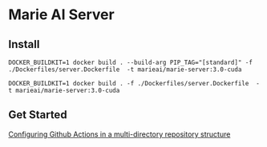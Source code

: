 # Marie AI Server

## Install


```shell
DOCKER_BUILDKIT=1 docker build . --build-arg PIP_TAG="[standard]" -f ./Dockerfiles/server.Dockerfile  -t marieai/marie-server:3.0-cuda

DOCKER_BUILDKIT=1 docker build . -f ./Dockerfiles/server.Dockerfile  -t marieai/marie-server:3.0-cuda
```

## Get Started
[Configuring Github Actions in a multi-directory repository structure](https://medium.com/@owumifestus/configuring-github-actions-in-a-multi-directory-repository-structure-c4d2b04e6312)
